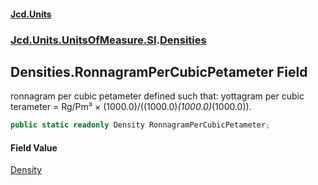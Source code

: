 #### [Jcd.Units](index.md 'index')
### [Jcd.Units.UnitsOfMeasure.SI](Jcd.Units.UnitsOfMeasure.SI.md 'Jcd.Units.UnitsOfMeasure.SI').[Densities](Densities.md 'Jcd.Units.UnitsOfMeasure.SI.Densities')

## Densities.RonnagramPerCubicPetameter Field

ronnagram per cubic petameter defined such that: yottagram per cubic terameter = Rg/Pm³ × (1000.0)/((1000.0)*(1000.0)*(1000.0)).

```csharp
public static readonly Density RonnagramPerCubicPetameter;
```

#### Field Value
[Density](Density.md 'Jcd.Units.UnitTypes.Density')